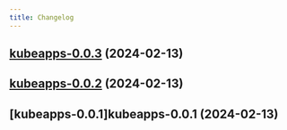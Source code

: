```yaml
---
title: Changelog
---
```




## [kubeapps-0.0.3](https://github.com/truecharts/charts/compare/kubeapps-0.0.2...kubeapps-0.0.3) (2024-02-13)


## [kubeapps-0.0.2](https://github.com/truecharts/charts/compare/kubeapps-0.0.1...kubeapps-0.0.2) (2024-02-13)


## [kubeapps-0.0.1]kubeapps-0.0.1 (2024-02-13)